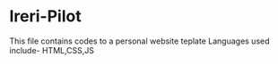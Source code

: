 # Ireri-Pilot
This file contains codes to a personal website teplate
Languages used include- HTML,CSS,JS
